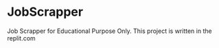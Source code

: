 # JobScrapper
Job Scrapper for Educational Purpose Only. 
This project is written in the replit.com
